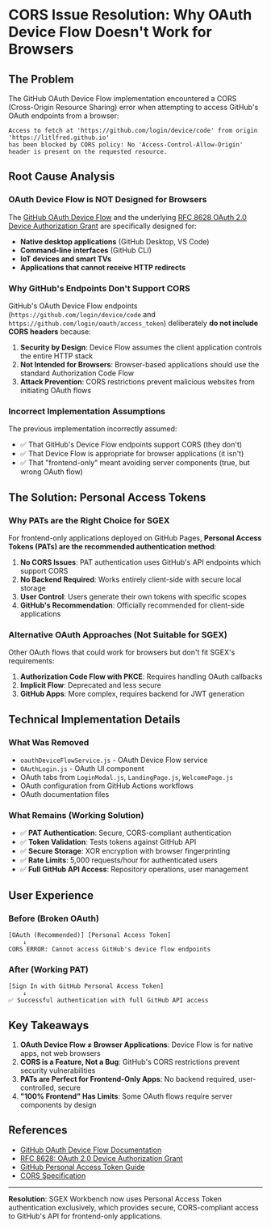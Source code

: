 # CORS Issue Resolution: Why OAuth Device Flow Doesn't Work for Browsers

## The Problem

The GitHub OAuth Device Flow implementation encountered a CORS (Cross-Origin Resource Sharing) error when attempting to access GitHub's OAuth endpoints from a browser:

```
Access to fetch at 'https://github.com/login/device/code' from origin 'https://litlfred.github.io' 
has been blocked by CORS policy: No 'Access-Control-Allow-Origin' header is present on the requested resource.
```

## Root Cause Analysis

### OAuth Device Flow is NOT Designed for Browsers

The [GitHub OAuth Device Flow](https://docs.github.com/en/developers/apps/building-oauth-apps/authorizing-oauth-apps#device-flow) and the underlying [RFC 8628 OAuth 2.0 Device Authorization Grant](https://tools.ietf.org/html/rfc8628) are specifically designed for:

- **Native desktop applications** (GitHub Desktop, VS Code)
- **Command-line interfaces** (GitHub CLI)
- **IoT devices and smart TVs** 
- **Applications that cannot receive HTTP redirects**

### Why GitHub's Endpoints Don't Support CORS

GitHub's OAuth Device Flow endpoints (`https://github.com/login/device/code` and `https://github.com/login/oauth/access_token`) deliberately **do not include CORS headers** because:

1. **Security by Design**: Device Flow assumes the client application controls the entire HTTP stack
2. **Not Intended for Browsers**: Browser-based applications should use the standard Authorization Code Flow
3. **Attack Prevention**: CORS restrictions prevent malicious websites from initiating OAuth flows

### Incorrect Implementation Assumptions

The previous implementation incorrectly assumed:
- ✅ That GitHub's Device Flow endpoints support CORS (they don't)
- ✅ That Device Flow is appropriate for browser applications (it isn't)
- ✅ That "frontend-only" meant avoiding server components (true, but wrong OAuth flow)

## The Solution: Personal Access Tokens

### Why PATs are the Right Choice for SGEX

For frontend-only applications deployed on GitHub Pages, **Personal Access Tokens (PATs) are the recommended authentication method**:

1. **No CORS Issues**: PAT authentication uses GitHub's API endpoints which support CORS
2. **No Backend Required**: Works entirely client-side with secure local storage
3. **User Control**: Users generate their own tokens with specific scopes
4. **GitHub's Recommendation**: Officially recommended for client-side applications

### Alternative OAuth Approaches (Not Suitable for SGEX)

Other OAuth flows that could work for browsers but don't fit SGEX's requirements:

1. **Authorization Code Flow with PKCE**: Requires handling OAuth callbacks
2. **Implicit Flow**: Deprecated and less secure
3. **GitHub Apps**: More complex, requires backend for JWT generation

## Technical Implementation Details

### What Was Removed
- `oauthDeviceFlowService.js` - OAuth Device Flow service
- `OAuthLogin.js` - OAuth UI component
- OAuth tabs from `LoginModal.js`, `LandingPage.js`, `WelcomePage.js`
- OAuth configuration from GitHub Actions workflows
- OAuth documentation files

### What Remains (Working Solution)
- ✅ **PAT Authentication**: Secure, CORS-compliant authentication
- ✅ **Token Validation**: Tests tokens against GitHub API
- ✅ **Secure Storage**: XOR encryption with browser fingerprinting  
- ✅ **Rate Limits**: 5,000 requests/hour for authenticated users
- ✅ **Full GitHub API Access**: Repository operations, user management

## User Experience

### Before (Broken OAuth)
```
[OAuth (Recommended)] [Personal Access Token]
    ↓
CORS ERROR: Cannot access GitHub's device flow endpoints
```

### After (Working PAT)
```
[Sign In with GitHub Personal Access Token]
    ↓
✅ Successful authentication with full GitHub API access
```

## Key Takeaways

1. **OAuth Device Flow ≠ Browser Applications**: Device Flow is for native apps, not web browsers
2. **CORS is a Feature, Not a Bug**: GitHub's CORS restrictions prevent security vulnerabilities
3. **PATs are Perfect for Frontend-Only Apps**: No backend required, user-controlled, secure
4. **"100% Frontend" Has Limits**: Some OAuth flows require server components by design

## References

- [GitHub OAuth Device Flow Documentation](https://docs.github.com/en/developers/apps/building-oauth-apps/authorizing-oauth-apps#device-flow)
- [RFC 8628: OAuth 2.0 Device Authorization Grant](https://tools.ietf.org/html/rfc8628)
- [GitHub Personal Access Token Guide](https://docs.github.com/en/authentication/keeping-your-account-and-data-secure/creating-a-personal-access-token)
- [CORS Specification](https://developer.mozilla.org/en-US/docs/Web/HTTP/CORS)

---

**Resolution**: SGEX Workbench now uses Personal Access Token authentication exclusively, which provides secure, CORS-compliant access to GitHub's API for frontend-only applications.
